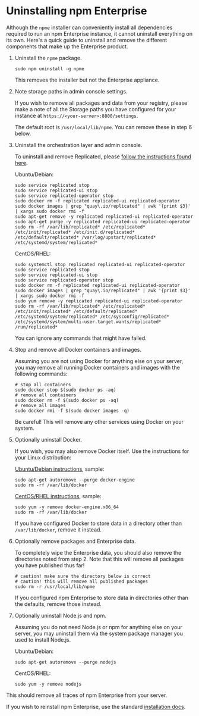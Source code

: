 # Uninstalling npm Enterprise

Although the `npme` installer can conveniently install all dependencies required to run an npm Enterprise instance, it cannot uninstall everything on its own. Here's a quick guide to uninstall and remove the different components that make up the Enterprise product.

1. Uninstall the `npme` package.

    ```
    sudo npm uninstall -g npme
    ```

    This removes the installer but not the Enterprise appliance.

2. Note storage paths in admin console settings.

    If you wish to remove all packages and data from your registry, please make a note of all the Storage paths you have configured for your instance at `https://<your-server>:8800/settings`.

    The default root is `/usr/local/lib/npme`. You can remove these in step 6 below.

3. Uninstall the orchestration layer and admin console.

    To uninstall and remove Replicated, please [follow the instructions found here](https://www.replicated.com/docs/distributing-an-application/installing/#removing-replicated).

    Ubuntu/Debian:

    ```
    sudo service replicated stop
    sudo service replicated-ui stop
    sudo service replicated-operator stop
    sudo docker rm -f replicated replicated-ui replicated-operator
    sudo docker images | grep "quay\.io/replicated" | awk '{print $3}' | xargs sudo docker rmi -f
    sudo apt-get remove -y replicated replicated-ui replicated-operator
    sudo apt-get purge -y replicated replicated-ui replicated-operator
    sudo rm -rf /var/lib/replicated* /etc/replicated* /etc/init/replicated* /etc/init.d/replicated* /etc/default/replicated* /var/log/upstart/replicated* /etc/systemd/system/replicated*
    ```

    CentOS/RHEL:

    ```
    sudo systemctl stop replicated replicated-ui replicated-operator
    sudo service replicated stop
    sudo service replicated-ui stop
    sudo service replicated-operator stop
    sudo docker rm -f replicated replicated-ui replicated-operator
    sudo docker images | grep "quay\.io/replicated" | awk '{print $3}' | xargs sudo docker rmi -f
    sudo yum remove -y replicated replicated-ui replicated-operator
    sudo rm -rf /var/lib/replicated* /etc/replicated* /etc/init/replicated* /etc/default/replicated* /etc/systemd/system/replicated* /etc/sysconfig/replicated* /etc/systemd/system/multi-user.target.wants/replicated* /run/replicated*
    ```

    You can ignore any commands that might have failed.

4. Stop and remove all Docker containers and images.

    Assuming you are not using Docker for anything else on your server, you may remove all running Docker containers and images with the following commands:

    ```
    # stop all containers
    sudo docker stop $(sudo docker ps -aq)
    # remove all containers
    sudo docker rm -f $(sudo docker ps -aq)
    # remove all images
    sudo docker rmi -f $(sudo docker images -q)
    ```

    Be careful! This will remove any other services using Docker on your system.

5. Optionally uninstall Docker.

    If you wish, you may also remove Docker itself. Use the instructions for your Linux distribution:

    [Ubuntu/Debian instructions](https://docs.docker.com/engine/installation/linux/ubuntulinux/#uninstallation), sample:

    ```
    sudo apt-get autoremove --purge docker-engine
    sudo rm -rf /var/lib/docker
    ```

    [CentOS/RHEL instructions](https://docs.docker.com/engine/installation/linux/rhel/#uninstall), sample:

    ```
    sudo yum -y remove docker-engine.x86_64
    sudo rm -rf /var/lib/docker
    ```

    If you have configured Docker to store data in a directory other than `/var/lib/docker`, remove it instead.

6. Optionally remove packages and Enterprise data.

    To completely wipe the Enterprise data, you should also remove the directories noted from step 2. Note that this will remove all packages you have published thus far!

    ```
    # caution! make sure the directory below is correct
    # caution! this will remove all published packages
    sudo rm -r /usr/local/lib/npme
    ```

    If you configured npm Enterprise to store data in directories other than the defaults, remove those instead.

7. Optionally uninstall Node.js and npm.

    Assuming you do not need Node.js or npm for anything else on your server, you may uninstall them via the system package manager you used to install Node.js.

    Ubuntu/Debian:

    ```
    sudo apt-get autoremove --purge nodejs
    ```

    CentOS/RHEL:

    ```
    sudo yum -y remove nodejs
    ```

This should remove all traces of npm Enterprise from your server.

If you wish to reinstall npm Enterprise, use the standard [installation docs](../up-and-running/).
